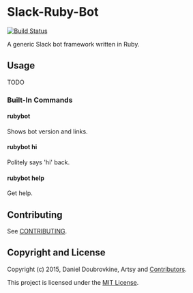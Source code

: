 Slack-Ruby-Bot
==============

[![Build Status](https://travis-ci.org/dblock/slack-ruby-bot.png)](https://travis-ci.org/dblock/slack-ruby-bot)

A generic Slack bot framework written in Ruby.

## Usage

TODO

### Built-In Commands

#### rubybot

Shows bot version and links.

#### rubybot hi

Politely says 'hi' back.

#### rubybot help

Get help.

## Contributing

See [CONTRIBUTING](CONTRIBUTING.md).

## Copyright and License

Copyright (c) 2015, Daniel Doubrovkine, Artsy and [Contributors](CHANGELOG.md).

This project is licensed under the [MIT License](LICENSE.md).
